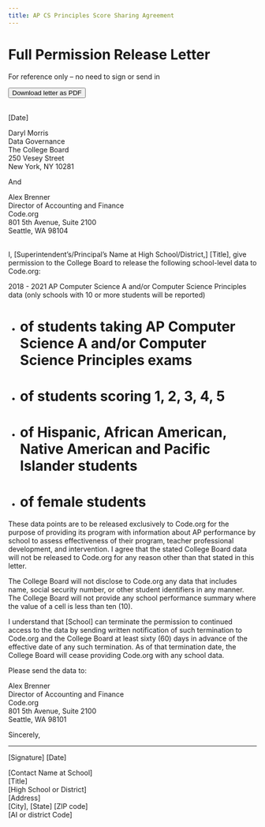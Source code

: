 ```yaml
---
title: AP CS Principles Score Sharing Agreement
---
```


# Full Permission Release Letter
For reference only – no need to sign or send in

[<button>Download letter as PDF</button>](/files/full-permission-release-letter.pdf)

<br>
[Date]

Daryl Morris<br>
Data Governance<br>
The College Board<br>
250 Vesey Street<br>
New York, NY 10281<br>

And

Alex Brenner<br>
Director of Accounting and Finance<br>
Code.org<br>
801 5th Avenue, Suite 2100<br>
Seattle, WA 98104

<br>
I, [Superintendent’s/Principal’s Name at High School/District,] [Title], give permission to the College Board to release the following school-level data to Code.org:

2018 - 2021 AP Computer Science A and/or Computer Science Principles data (only schools with 10 or more students will be reported)

* # of students taking AP Computer Science A and/or Computer Science Principles exams
* # of students scoring 1, 2, 3, 4, 5
* # of Hispanic, African American, Native American and Pacific Islander students
* # of female students

These data points are to be released exclusively to Code.org for the purpose of providing its program with information about AP performance by school to assess effectiveness of their program, teacher professional development, and intervention. I agree that the stated College Board data will not be released to Code.org for any reason other than that stated in this letter.

The College Board will not disclose to Code.org any data that includes name, social security number, or other student identifiers in any manner. The College Board will not provide any school performance summary where the value of a cell is less than ten (10).

I understand that [School] can terminate the permission to continued access to the data by sending written notification of such termination to Code.org and the College Board at least sixty (60) days in advance of the effective date of any such termination. As of that termination date, the College Board will cease providing Code.org with any school data.

Please send the data to:

Alex Brenner<br>
Director of Accounting and Finance<br>
Code.org<br>
801 5th Avenue, Suite 2100<br>
Seattle, WA 98101

Sincerely,

<hr>
[Signature] [Date]

[Contact Name at School]<br>
[Title]<br>
[High School or District]<br>
[Address]<br>
[City], [State] [ZIP code]<br>
[AI or district Code]<br>

